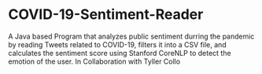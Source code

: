 # COVID-19-Sentiment-Reader

A Java based Program that analyzes public sentiment durring the pandemic by 
reading Tweets related to COVID-19, filters it into a CSV file, and calculates the sentiment score using Stanford CoreNLP
to detect the emotion of the user. In Collaboration with Tyller Collo 
